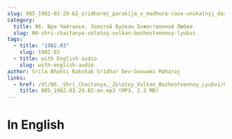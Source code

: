 ```yaml
---
slug: 085_1982-03-29-b2_sridharmj_parakija_v_madhura-rase-unikalnyj_dar_mahaprabhu
category:
  title: 06. Шри Чайтанья, Золотой Вулкан Божественной Любви
  slug: 06-shri-chaitanya-zolotoy-vulkan-bozhestvennoy-lyubvi
tags:
  - title: "1982.03"
    slug: 1982-03
  - title: with English audio
    slug: with-english-audio
author: Srila Bhakti Rakshak Sridhar Dev-Goswami Maharaj
links:
  - href: /dl/06._Shri_Chaitanya,_Zolotoy_Vulkan_Bozhestvennoy_Lyubvi/085_1982.03.29.B2-en.mp3
    title: 085_1982.03.29.B2-en.mp3 (MP3, 2.3 MB)
---
```


# In English

